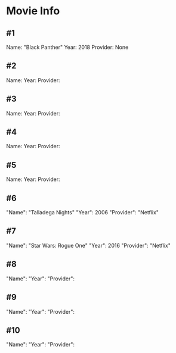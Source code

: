 # Movie Info

## #1
Name: "Black Panther"
Year: 2018
Provider: None

## #2
Name:
Year:
Provider: 

## #3
Name:
Year:
Provider: 

## #4
Name:
Year:
Provider: 

## #5
Name: 
Year:
Provider: 

## #6
"Name": "Talladega Nights"
"Year": 2006
"Provider": "Netflix"

## #7
"Name": "Star Wars: Rogue One"
"Year": 2016
"Provider": "Netflix"

## #8
"Name": 
"Year": 
"Provider": 

## #9
"Name": 
"Year": 
"Provider": 

## #10
"Name": 
"Year": 
"Provider":  
